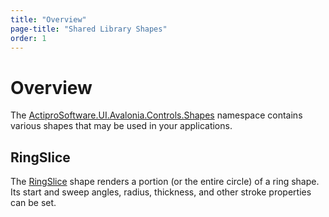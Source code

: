 ```yaml
---
title: "Overview"
page-title: "Shared Library Shapes"
order: 1
---
```

# Overview

The [ActiproSoftware.UI.Avalonia.Controls.Shapes](xref:@ActiproUIRoot.Controls.Shapes) namespace contains various shapes that may be used in your applications.

## RingSlice

The [RingSlice](ring-slice.md) shape renders a portion (or the entire circle) of a ring shape.  Its start and sweep angles, radius, thickness, and other stroke properties can be set.
